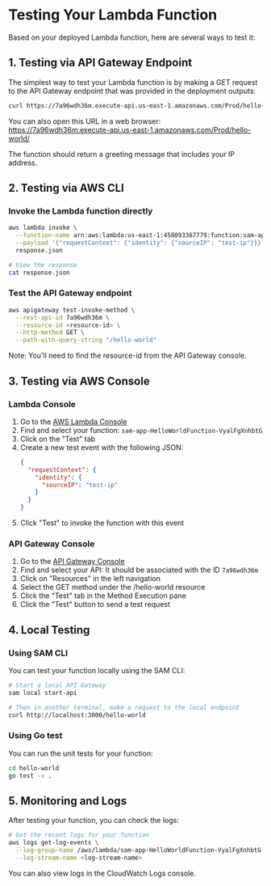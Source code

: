 # Testing Your Lambda Function

Based on your deployed Lambda function, here are several ways to test it:

## 1. Testing via API Gateway Endpoint

The simplest way to test your Lambda function is by making a GET request to the API Gateway endpoint that was provided in the deployment outputs:

```bash
curl https://7a96wdh36m.execute-api.us-east-1.amazonaws.com/Prod/hello-world/
```

You can also open this URL in a web browser:
https://7a96wdh36m.execute-api.us-east-1.amazonaws.com/Prod/hello-world/

The function should return a greeting message that includes your IP address.

## 2. Testing via AWS CLI

### Invoke the Lambda function directly

```bash
aws lambda invoke \
  --function-name arn:aws:lambda:us-east-1:458093367779:function:sam-app-HelloWorldFunction-VyalFgXnhbtG \
  --payload '{"requestContext": {"identity": {"sourceIP": "test-ip"}}}' \
  response.json

# View the response
cat response.json
```

### Test the API Gateway endpoint

```bash
aws apigateway test-invoke-method \
  --rest-api-id 7a96wdh36m \
  --resource-id <resource-id> \
  --http-method GET \
  --path-with-query-string "/hello-world"
```

Note: You'll need to find the resource-id from the API Gateway console.

## 3. Testing via AWS Console

### Lambda Console
1. Go to the [AWS Lambda Console](https://console.aws.amazon.com/lambda)
2. Find and select your function: `sam-app-HelloWorldFunction-VyalFgXnhbtG`
3. Click on the "Test" tab
4. Create a new test event with the following JSON:
   ```json
   {
     "requestContext": {
       "identity": {
         "sourceIP": "test-ip"
       }
     }
   }
   ```
5. Click "Test" to invoke the function with this event

### API Gateway Console
1. Go to the [API Gateway Console](https://console.aws.amazon.com/apigateway)
2. Find and select your API: It should be associated with the ID `7a96wdh36m`
3. Click on "Resources" in the left navigation
4. Select the GET method under the /hello-world resource
5. Click the "Test" tab in the Method Execution pane
6. Click the "Test" button to send a test request

## 4. Local Testing

### Using SAM CLI

You can test your function locally using the SAM CLI:

```bash
# Start a local API Gateway
sam local start-api

# Then in another terminal, make a request to the local endpoint
curl http://localhost:3000/hello-world
```

### Using Go test

You can run the unit tests for your function:

```bash
cd hello-world
go test -v .
```

## 5. Monitoring and Logs

After testing your function, you can check the logs:

```bash
# Get the recent logs for your function
aws logs get-log-events \
  --log-group-name /aws/lambda/sam-app-HelloWorldFunction-VyalFgXnhbtG \
  --log-stream-name <log-stream-name>
```

You can also view logs in the CloudWatch Logs console.